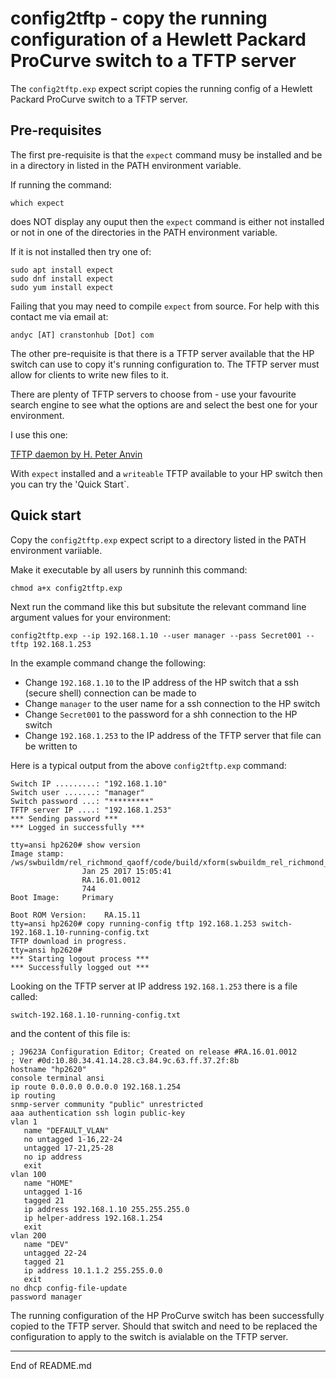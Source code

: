 # config2tftp - copy the running configuration of a Hewlett Packard ProCurve switch to a TFTP server

The `config2tftp.exp` expect script copies the running config of a Hewlett Packard ProCurve switch to
a TFTP server.

## Pre-requisites

The first pre-requisite is that the `expect` command musy be installed
and be in a directory in listed in the PATH environment variable.

If running the command:

```
which expect
```

does NOT display any ouput then the `expect` command is either not
installed or not in one of the directories in the PATH environment
variable.

If it is not installed then try one of:

```
sudo apt install expect
sudo dnf install expect
sudo yum install expect
```

Failing that you may need to compile `expect` from source. For help with this contact me via email at:

```
andyc [AT] cranstonhub [Dot] com
```

The other pre-requisite is that there is a TFTP server available that
the HP switch can use to copy it's running configuration to.
The TFTP server must allow for clients to write new files to it.

There are plenty of TFTP servers to choose from - use your favourite search engine to see
what the options are and select the best one for your environment.

I use this one:

[TFTP daemon by H. Peter Anvin](https://mirrors.edge.kernel.org/pub/software/network/tftp/tftp-hpa/)

With `expect` installed and a `writeable` TFTP available to your HP
switch then you can try the 'Quick Start`.


## Quick start

Copy the `config2tftp.exp` expect script to a directory listed in the PATH
environment variiable.

Make it executable by all users by runninh this command:

```
chmod a+x config2tftp.exp
```

Next run the command like this but subsitute the relevant command line argument
values for your environment:

```
config2tftp.exp --ip 192.168.1.10 --user manager --pass Secret001 --tftp 192.168.1.253
```

In the example command change the following:

+ Change `192.168.1.10` to the IP address of the HP switch that a ssh (secure shell) connection can be made to
+ Change `manager` to the user name for a ssh connection to the HP switch
+ Change `Secret001` to the password for a shh connection to the HP switch
+ Change `192.168.1.253` to the IP address of the TFTP server that file can be written to

Here is a typical output from the above `config2tftp.exp` command:

```
Switch IP .........: "192.168.1.10"
Switch user .......: "manager"
Switch password ...: "*********"
TFTP server IP ....: "192.168.1.253"
*** Sending password ***
*** Logged in successfully ***

tty=ansi hp2620# show version
Image stamp:    /ws/swbuildm/rel_richmond_qaoff/code/build/xform(swbuildm_rel_richmond_qaoff_rel_richmond)
                Jan 25 2017 15:05:41
                RA.16.01.0012
                744
Boot Image:     Primary

Boot ROM Version:    RA.15.11
tty=ansi hp2620# copy running-config tftp 192.168.1.253 switch-192.168.1.10-running-config.txt
TFTP download in progress.
tty=ansi hp2620#
*** Starting logout process ***
*** Successfully logged out ***
```

Looking on the TFTP server at IP address `192.168.1.253` there is a file called:

```
switch-192.168.1.10-running-config.txt
```

and the content of this file is:

```
; J9623A Configuration Editor; Created on release #RA.16.01.0012
; Ver #0d:10.80.34.41.14.28.c3.84.9c.63.ff.37.2f:8b
hostname "hp2620"
console terminal ansi
ip route 0.0.0.0 0.0.0.0 192.168.1.254
ip routing
snmp-server community "public" unrestricted
aaa authentication ssh login public-key
vlan 1
   name "DEFAULT_VLAN"
   no untagged 1-16,22-24
   untagged 17-21,25-28
   no ip address
   exit
vlan 100
   name "HOME"
   untagged 1-16
   tagged 21
   ip address 192.168.1.10 255.255.255.0
   ip helper-address 192.168.1.254
   exit
vlan 200
   name "DEV"
   untagged 22-24
   tagged 21
   ip address 10.1.1.2 255.255.0.0
   exit
no dhcp config-file-update
password manager
```

The running configuration of the HP ProCurve switch has been successfully copied to the
TFTP server. Should that switch and need to be replaced the configuration to apply to the
switch is avialable on the TFTP server.

----------------
End of README.md
